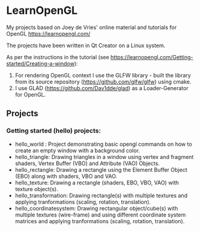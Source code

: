 # LearnOpenGL
 My projects based on Joey de Vries' online material and tutorials for OpenGL https://learnopengl.com/
 
 The projects have been written in Qt Creator on a Linux system. 
 
 As per the instructions in the tutorial (see https://learnopengl.com/Getting-started/Creating-a-window):
 
 1. For rendering OpenGL context I use the GLFW library - built the library from its source repository (https://github.com/glfw/glfw) using cmake.
 2. I use GLAD (https://github.com/Dav1dde/glad) as a Loader-Generator for OpenGL.
 
## Projects

### Getting started (hello) projects:

- hello_world : Project demonstrating basic opengl commands on how to create an empty window with a background color.
- hello_triangle: Drawing triangles in a window using vertex and fragment shaders, Vertex Buffer (VBO) and Attribute (VAO) Objects.
- hello_rectangle: Drawing a rectangle using the Element Buffer Object (EBO) along with shaders, VBO and VAO. 
- hello_texture: Drawing a rectangle (shaders, EBO, VBO, VAO) with texture object(s).
- hello_transformation: Drawing rectangle(s) with multiple textures and applying tranformations (scaling, rotation, translation).
- hello_coordinatesystem: Drawing rectangular object/cube(s) with multiple textures (wire-frame) and using different coordinate system matrices and applying tranformations (scaling, rotation, translation).

